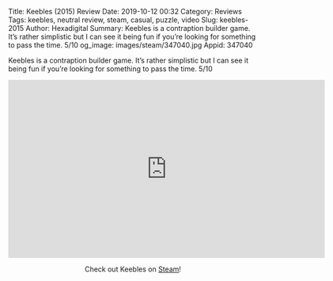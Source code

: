 Title: Keebles (2015) Review
Date: 2019-10-12 00:32
Category: Reviews
Tags: keebles, neutral review, steam, casual, puzzle, video
Slug: keebles-2015
Author: Hexadigital
Summary: Keebles is a contraption builder game. It’s rather simplistic but I can see it being fun if you’re looking for something to pass the time. 5/10
og_image: images/steam/347040.jpg
Appid: 347040

Keebles is a contraption builder game. It’s rather simplistic but I can see it being fun if you’re looking for something to pass the time. 5/10

<center><iframe src="https://www.youtube.com/embed/s4zOzUu4rbE?feature=oembed" allow="accelerometer; autoplay; encrypted-media; gyroscope; picture-in-picture" width="640" height="360" frameborder="0"></iframe>

Check out Keebles on [Steam](https://store.steampowered.com/app/347040/?curator_clanid=34633900)!</center>